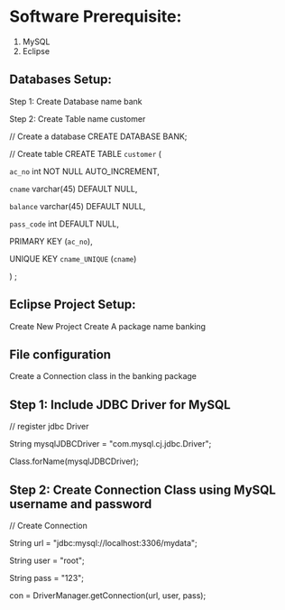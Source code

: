# Software Prerequisite:

1. MySQL
2. Eclipse

## Databases Setup:

Step 1: Create Database name bank

Step 2: Create Table name customer

// Create a database 
CREATE DATABASE BANK; 


// Create table
CREATE TABLE `customer` (

 `ac_no` int NOT NULL AUTO_INCREMENT,

 `cname` varchar(45) DEFAULT NULL,

 `balance` varchar(45) DEFAULT NULL,

 `pass_code` int DEFAULT NULL,

 PRIMARY KEY (`ac_no`),

 UNIQUE KEY `cname_UNIQUE` (`cname`)

) ;
## Eclipse Project Setup:

Create New Project
Create A package name banking


## File configuration

Create a Connection class in the banking package

## Step 1: Include JDBC Driver for MySQL

// register jdbc Driver 

String mysqlJDBCDriver = "com.mysql.cj.jdbc.Driver";

Class.forName(mysqlJDBCDriver);

## Step 2: Create Connection Class using MySQL username and password

// Create Connection

String url = "jdbc:mysql://localhost:3306/mydata";

String user = "root";

String pass = "123";

con = DriverManager.getConnection(url, user, pass);
